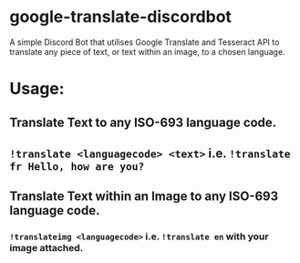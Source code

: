 # google-translate-discordbot
A simple Discord Bot that utilises Google Translate and Tesseract API to translate any piece of text, or text within an image, to a chosen language.

# Usage:
## Translate Text to any ISO-693 language code.
## `!translate <languagecode> <text>` i.e. `!translate fr Hello, how are you?`

## Translate Text within an Image to any ISO-693 language code.
### `!translateimg <languagecode>` i.e. `!translate en` with your image attached.